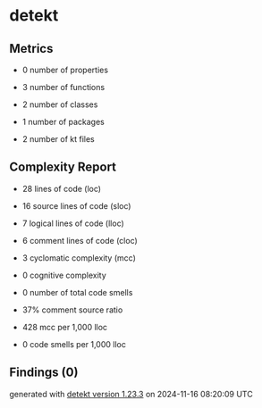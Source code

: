 # detekt

## Metrics

* 0 number of properties

* 3 number of functions

* 2 number of classes

* 1 number of packages

* 2 number of kt files

## Complexity Report

* 28 lines of code (loc)

* 16 source lines of code (sloc)

* 7 logical lines of code (lloc)

* 6 comment lines of code (cloc)

* 3 cyclomatic complexity (mcc)

* 0 cognitive complexity

* 0 number of total code smells

* 37% comment source ratio

* 428 mcc per 1,000 lloc

* 0 code smells per 1,000 lloc

## Findings (0)

generated with [detekt version 1.23.3](https://detekt.dev/) on 2024-11-16 08:20:09 UTC
